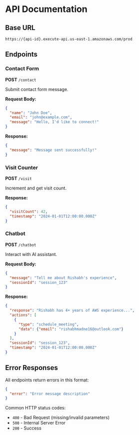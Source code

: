 # API Documentation

## Base URL
```
https://{api-id}.execute-api.us-east-1.amazonaws.com/prod
```

## Endpoints

### Contact Form
**POST** `/contact`

Submit contact form message.

**Request Body:**
```json
{
  "name": "John Doe",
  "email": "john@example.com", 
  "message": "Hello, I'd like to connect!"
}
```

**Response:**
```json
{
  "message": "Message sent successfully!"
}
```

### Visit Counter
**POST** `/visit`

Increment and get visit count.

**Response:**
```json
{
  "visitCount": 42,
  "timestamp": "2024-01-01T12:00:00.000Z"
}
```

### Chatbot
**POST** `/chatbot`

Interact with AI assistant.

**Request Body:**
```json
{
  "message": "Tell me about Rishabh's experience",
  "sessionId": "session_123"
}
```

**Response:**
```json
{
  "response": "Rishabh has 4+ years of AWS experience...",
  "actions": [
    {
      "type": "schedule_meeting",
      "data": {"email": "rishabhmadne16@outlook.com"}
    }
  ],
  "sessionId": "session_123",
  "timestamp": "2024-01-01T12:00:00.000Z"
}
```

## Error Responses

All endpoints return errors in this format:
```json
{
  "error": "Error message description"
}
```

Common HTTP status codes:
- `400` - Bad Request (missing/invalid parameters)
- `500` - Internal Server Error
- `200` - Success
